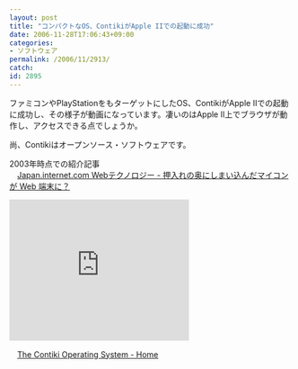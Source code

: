 ```yaml
---
layout: post
title: "コンパクトなOS、ContikiがApple IIでの起動に成功"
date: 2006-11-28T17:06:43+09:00
categories:
- ソフトウェア
permalink: /2006/11/2913/
catch: 
id: 2895
---
```

ファミコンやPlayStationをもターゲットにしたOS、ContikiがApple IIでの起動に成功し、その様子が動画になっています。凄いのはApple II上でブラウザが動作し、アクセスできる点でしょうか。

 

尚、Contikiはオープンソース・ソフトウェアです。

 

2003年時点での紹介記事  
　[Japan.internet.com Webテクノロジー - 押入れの奥にしまい込んだマイコンが Web 端末に？](http://japan.internet.com/webtech/20030311/10.html)

 

<embed style="width: 320px; height: 251px" src="http://www.youtube.com/v/OMzgp7xTp1k" width="320" height="251" type="application/x-shockwave-flash" wmode="transparent"></embed>

 

　[The Contiki Operating System - Home](http://www.sics.se/contiki/)

 

&nbsp;

